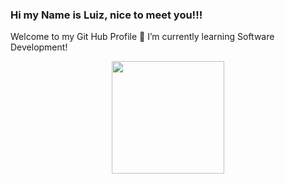 ### Hi my Name is Luiz, nice to meet you!!!

Welcome to my Git Hub Profile 👋
      I’m currently learning Software Development!
      <div align="center">
  <a href="https://github.com/LuizzFelipe0">
  <img height="180em" src="https://github-readme-stats.vercel.app/api?username=LuizzFelipe0&show_icons=true&theme=black&include_all_commits=true&count_private=true"/>
      


